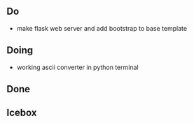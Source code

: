 ## Do
* make flask web server and add bootstrap to base template

## Doing
* working ascii converter in python terminal

## Done

## Icebox